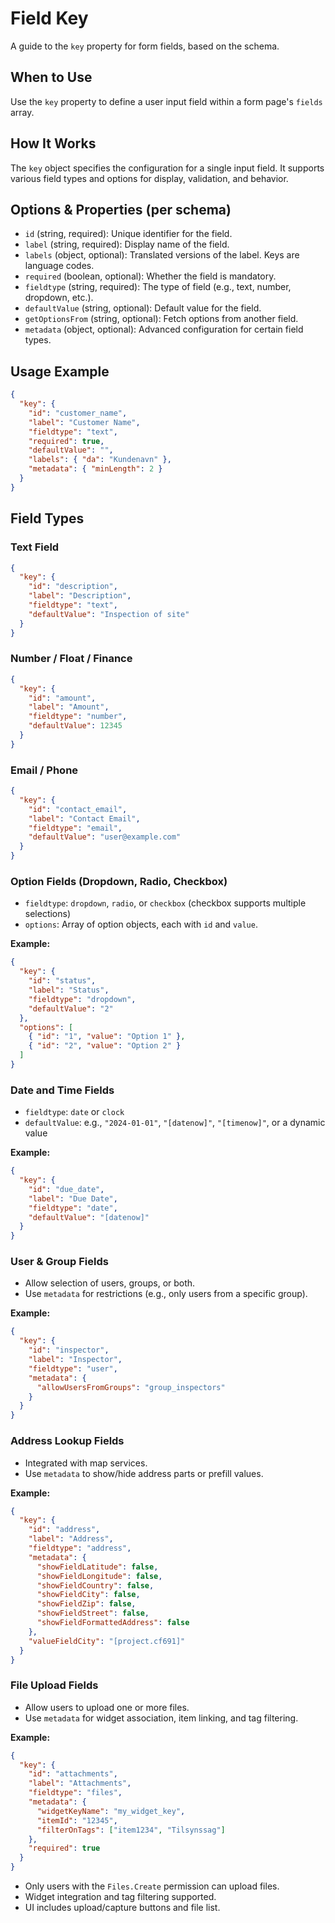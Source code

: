 # Field Key

A guide to the `key` property for form fields, based on the schema.

## When to Use
Use the `key` property to define a user input field within a form page's `fields` array.

## How It Works
The `key` object specifies the configuration for a single input field. It supports various field types and options for display, validation, and behavior.

## Options & Properties (per schema)
- `id` (string, required): Unique identifier for the field.
- `label` (string, required): Display name of the field.
- `labels` (object, optional): Translated versions of the label. Keys are language codes.
- `required` (boolean, optional): Whether the field is mandatory.
- `fieldtype` (string, required): The type of field (e.g., text, number, dropdown, etc.).
- `defaultValue` (string, optional): Default value for the field.
- `getOptionsFrom` (string, optional): Fetch options from another field.
- `metadata` (object, optional): Advanced configuration for certain field types.

## Usage Example
```json
{
  "key": {
    "id": "customer_name",
    "label": "Customer Name",
    "fieldtype": "text",
    "required": true,
    "defaultValue": "",
    "labels": { "da": "Kundenavn" },
    "metadata": { "minLength": 2 }
  }
}
```

## Field Types

### Text Field
```json
{
  "key": {
    "id": "description",
    "label": "Description",
    "fieldtype": "text",
    "defaultValue": "Inspection of site"
  }
}
```

### Number / Float / Finance
```json
{
  "key": {
    "id": "amount",
    "label": "Amount",
    "fieldtype": "number",
    "defaultValue": 12345
  }
}
```

### Email / Phone
```json
{
  "key": {
    "id": "contact_email",
    "label": "Contact Email",
    "fieldtype": "email",
    "defaultValue": "user@example.com"
  }
}
```

### Option Fields (Dropdown, Radio, Checkbox)
- `fieldtype`: `dropdown`, `radio`, or `checkbox` (checkbox supports multiple selections)
- `options`: Array of option objects, each with `id` and `value`.

**Example:**
```json
{
  "key": {
    "id": "status",
    "label": "Status",
    "fieldtype": "dropdown",
    "defaultValue": "2"
  },
  "options": [
    { "id": "1", "value": "Option 1" },
    { "id": "2", "value": "Option 2" }
  ]
}
```

### Date and Time Fields
- `fieldtype`: `date` or `clock`
- `defaultValue`: e.g., `"2024-01-01"`, `"[datenow]"`, `"[timenow]"`, or a dynamic value

**Example:**
```json
{
  "key": {
    "id": "due_date",
    "label": "Due Date",
    "fieldtype": "date",
    "defaultValue": "[datenow]"
  }
}
```

### User & Group Fields
- Allow selection of users, groups, or both.
- Use `metadata` for restrictions (e.g., only users from a specific group).

**Example:**
```json
{
  "key": {
    "id": "inspector",
    "label": "Inspector",
    "fieldtype": "user",
    "metadata": {
      "allowUsersFromGroups": "group_inspectors"
    }
  }
}
```

### Address Lookup Fields
- Integrated with map services.
- Use `metadata` to show/hide address parts or prefill values.

**Example:**
```json
{
  "key": {
    "id": "address",
    "label": "Address",
    "fieldtype": "address",
    "metadata": {
      "showFieldLatitude": false,
      "showFieldLongitude": false,
      "showFieldCountry": false,
      "showFieldCity": false,
      "showFieldZip": false,
      "showFieldStreet": false,
      "showFieldFormattedAddress": false
    },
    "valueFieldCity": "[project.cf691]"
  }
}
```

### File Upload Fields
- Allow users to upload one or more files.
- Use `metadata` for widget association, item linking, and tag filtering.

**Example:**
```json
{
  "key": {
    "id": "attachments",
    "label": "Attachments",
    "fieldtype": "files",
    "metadata": {
      "widgetKeyName": "my_widget_key",
      "itemId": "12345",
      "filterOnTags": ["item1234", "Tilsynssag"]
    },
    "required": true
  }
}
```
- Only users with the `Files.Create` permission can upload files.
- Widget integration and tag filtering supported.
- UI includes upload/capture buttons and file list.